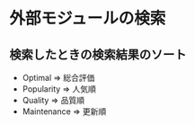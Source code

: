 # 外部モジュールの検索
## 検索したときの検索結果のソート
- Optimal => 総合評価
- Popularity => 人気順
- Quality => 品質順
- Maintenance => 更新順
